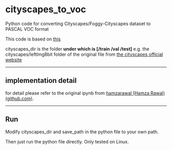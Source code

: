 # cityscapes_to_voc
Python code for converting Cityscapes/Foggy-Cityscapes dataset to PASCAL VOC format

This code is based on [this](https://github.com/hamzarawal/cityscapes-to-voc)

cityscapes_dir is the folder **under which is [/train /val /test]** e.g. the cityscapes/leftImg8bit folder of the original file from [the cityscapes official website](https://www.cityscapes-dataset.com/)

------------

## implementation detail 

for detail please refer to the original ipynb from [hamzarawal (Hamza Rawal) (github.com)](https://github.com/hamzarawal).

---------------------------------------------

## Run

Modify cityscapes_dir and save_path in the python file to your own path.

Then just run the python file directly. Only tested on Linux.
